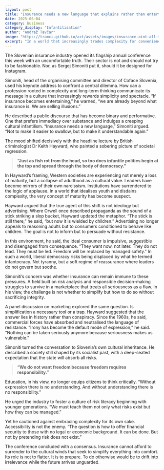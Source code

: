 ```yaml
---
layout: post
title: "Insurance needs a new language that explains rather than entertains"
date: 2025-06-04
category: business
category_display: "Infantilisation"
author: "Andraž Tavčar"
image: "https://tramci.github.io/azt/assets/images/insurance-aint-all-that.png"  # optional
excerpt: "In a world that increasingly trades complexity for convenience, Slovenia’s insurance leaders gathered last week to make a stark case: maturity still matters."
---
```


The Slovenian insurance industry opened its flagship annual conference this week with an uncomfortable truth. Their sector is not and should not try to be fashionable. Nor, as Sergej Simoniti put it, should it be designed for Instagram.

Simoniti, head of the organising committee and director of Coface Slovenia, used his keynote address to confront a central dilemma. How can a profession rooted in complexity and long-term thinking communicate its message in a culture that increasingly rewards simplicity and spectacle. “If insurance becomes entertaining,” he warned, “we are already beyond what insurance is. We are selling illusions.”

He described a public discourse that has become binary and performative. One that prefers immediacy over substance and indulges a creeping cultural infantilism. “Insurance needs a new language,” Simoniti argued. “Not to make it easier to swallow, but to make it understandable again.”

The mood shifted decisively with the headline lecture by British criminologist Dr Keith Hayward, who painted a sobering picture of societal regression.

> **“Just as fish rot from the head, so too does infantile politics begin at the top and spread through the body of democracy.”**

In Hayward’s framing, Western societies are experiencing not merely a loss of maturity, but a collapse of adulthood as a cultural value. Leaders have become mirrors of their own narcissism. Institutions have surrendered to the logic of applause. In a world that idealises youth and disdains complexity, the very concept of maturity has become suspect.

Hayward argued that the true agent of this shift is not ideology but advertising. Where Orwell once described propaganda as the sound of a stick striking a slop bucket, Hayward updated the metaphor. “The stick is still there,” he said, “but now it is wielded by children.” Advertising no longer appeals to reasoning adults but to consumers conditioned to behave like children. The goal is not to inform but to persuade without resistance.

In this environment, he said, the ideal consumer is impulsive, suggestible and disengaged from consequence. “They want now, not later. They do not lead. They must be led. Freedom will be replaced by managed safety.” In such a world, liberal democracy risks being displaced by what he termed infantocracy. Not tyranny, but a soft regime of reassurance where leaders do not govern but soothe.

Simoniti’s concern was whether insurance can remain immune to these pressures. A field built on risk analysis and responsible decision-making struggles to survive in a marketplace that treats all seriousness as a flaw. In his view, the challenge is not whether to simplify but how to do so without sacrificing integrity.

A panel discussion on marketing explored the same question. Is simplification a necessary tool or a trap. Hayward suggested that the answer lies in history rather than conspiracy. Since the 1960s, he said, commercial forces have absorbed and neutralised the language of resistance. “Irony has become the default mode of expression,” he said. “Nothing can be taken seriously anymore because seriousness makes us vulnerable.”

Simoniti turned the conversation to Slovenia’s own cultural inheritance. He described a society still shaped by its socialist past, with a deep-seated expectation that the state will absorb all risks.

> **“We do not want freedom because freedom requires responsibility.”**

Education, in his view, no longer equips citizens to think critically. “Without expression there is no understanding. And without understanding there is no responsibility.”

He urged the industry to foster a culture of risk literacy beginning with younger generations. “We must teach them not only what risks exist but how they can be managed.”

Yet he cautioned against embracing complexity for its own sake. Accessibility is not the enemy. “The question is how to offer financial security to those with no legal or economic background. It can be done. But not by pretending risk does not exist.”

The conference concluded with a consensus. Insurance cannot afford to surrender to the cultural winds that seek to simplify everything into comfort. Its role is not to flatter. It is to prepare. To do otherwise would be to drift into irrelevance while the future arrives unguarded.
